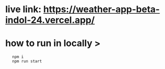 # live link: https://weather-app-beta-indol-24.vercel.app/

# how to run in locally >

       npm i
       npm run start
